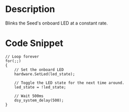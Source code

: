 # Description

Blinks the Seed's onboard LED at a constant rate.

# Code Snippet

    // Loop forever
    for(;;)
    {
        // Set the onboard LED
        hardware.SetLed(led_state);

        // Toggle the LED state for the next time around.
        led_state = !led_state;

        // Wait 500ms
        dsy_system_delay(500);
    }